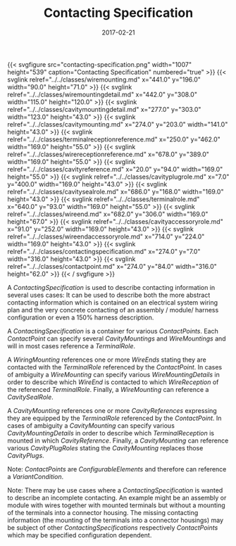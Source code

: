 ﻿---
title: Contacting Specification
toc: false
type: specs
layout: diagram
date: "2017-02-21"
draft: false
specification: VEC
version: 1.1.3
documentType: "Recommendation"
elementType: Diagram
classes:
  - WireMounting
  - WireMountingDetail
  - CavityMountingDetail
  - CavityMounting
  - TerminalReceptionReference
  - WireReceptionReference
  - CavityReference
  - CavityPlugRole
  - CavitySealRole
  - TerminalRole
  - WireEnd
  - CavityAccessoryRole
  - WireEndAccessoryRole
  - ContactingSpecification
  - ContactPoint
menu:
  VEC-1.1.3:    
    parent: connectivity
    identifier: connectivity/contacting-specification
    weight: 1006005 

# Prev/next pager order (if `docs_section_pager` enabled in `params.toml`)
weight: 1006005
---
{{< svgfigure src="contacting-specification.png" width="1007" height="539" caption="Contacting Specification" numbered="true" >}}
  {{< svglink relref="../../classes/wiremounting.md" x="441.0" y="196.0" width="90.0" height="71.0" >}}
  {{< svglink relref="../../classes/wiremountingdetail.md" x="442.0" y="308.0" width="115.0" height="120.0" >}}
  {{< svglink relref="../../classes/cavitymountingdetail.md" x="277.0" y="303.0" width="123.0" height="43.0" >}}
  {{< svglink relref="../../classes/cavitymounting.md" x="274.0" y="203.0" width="141.0" height="43.0" >}}
  {{< svglink relref="../../classes/terminalreceptionreference.md" x="250.0" y="462.0" width="169.0" height="55.0" >}}
  {{< svglink relref="../../classes/wirereceptionreference.md" x="678.0" y="389.0" width="169.0" height="55.0" >}}
  {{< svglink relref="../../classes/cavityreference.md" x="20.0" y="94.0" width="169.0" height="55.0" >}}
  {{< svglink relref="../../classes/cavityplugrole.md" x="7.0" y="400.0" width="169.0" height="43.0" >}}
  {{< svglink relref="../../classes/cavitysealrole.md" x="686.0" y="168.0" width="169.0" height="43.0" >}}
  {{< svglink relref="../../classes/terminalrole.md" x="640.0" y="93.0" width="169.0" height="55.0" >}}
  {{< svglink relref="../../classes/wireend.md" x="682.0" y="306.0" width="169.0" height="67.0" >}}
  {{< svglink relref="../../classes/cavityaccessoryrole.md" x="91.0" y="252.0" width="169.0" height="43.0" >}}
  {{< svglink relref="../../classes/wireendaccessoryrole.md" x="714.0" y="224.0" width="169.0" height="43.0" >}}
  {{< svglink relref="../../classes/contactingspecification.md" x="274.0" y="7.0" width="316.0" height="43.0" >}}
  {{< svglink relref="../../classes/contactpoint.md" x="274.0" y="84.0" width="316.0" height="62.0" >}}
{{< / svgfigure >}}
<p> A <i>ContactingSpecification</i> is used to describe contacting information in several uses cases: It can be used to describe both the more abstract contacting information which is contained on an electrical system wiring plan and the very concrete contacting of an assembly / module/ harness configuration or even a 150% harness description.     </p>      <p> A <i>ContactingSpecification</i> is a container for various <i>ContactPoints</i>. Each <i>ContactPoint</i> can specify several <i>CavityMountings</i> and <i>WireMountings</i> and will in most cases reference a <i>TerminalRole</i>.     </p>      <p> A <i>WiringMounting</i> references one or more <i>WireEnds</i> stating they are contacted with the <i>TerminalRole </i>referenced by the <i>ContactPoint</i>. In cases of ambiguity a <i>WireMounting</i> can specify various <i>WireMountingDetails</i> in order to describe which <i>WireEnd</i> is contacted to which <i>WireReception</i> of the referenced <i>TerminalRole</i>. Finally, a <i>WireMounting</i> can reference a <i>CavitySealRole</i>.     </p>      <p> A <i>CavityMounting</i> references one or more <i>CavityReferences</i> expressing they are equipped by the <i>TerminalRole</i> referenced by the <i>ContactPoint</i>. In cases of ambiguity a <i>CavityMounting</i> can specify various <i>CavityMountingDetails</i> in order to describe which <i>TerminalReception</i> is mounted in which <i>CavityReference</i>. Finally, a <i>CavityMounting</i> can reference various <i>CavityPlugRoles</i> stating the <i>CavityMounting</i> replaces those <i>CavityPlugs</i>.     </p>      <p> Note: <i>ContactPoints</i> are <i>ConfigurableElements</i> and therefore can reference a <i>VariantCondition</i>.     </p>      <p> Note: There may be use cases where a <i>ContactingSpecification</i> is wanted to describe an incomplete contacting. An example might be an assembly or module with wires together with mounted terminals but without a mounting of the terminals into a connector housing. The missing contacting information (the mounting of the terminals into a connector housings) may be subject of other <i>ContactingSpecifications</i> respectively <i>ContactPoints</i> which may be specified configuration dependent.      </p>